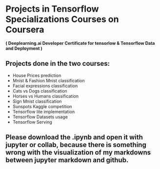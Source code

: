 # Projects in Tensorflow Specializations Courses on Coursera 
**( Deeplearning.ai Developer Certificate for tensorlow & Tensorflow Data and Deployment )**

## Projects done in the two courses:
* House Prices prediction
* Mnist & Fashion Mnist classification
* Facial expressions classification 
* Cats vs Dogs classification
* Horses vs Humans classification
* Sign Mnist classification
* Sunspots Kaggle competition
* Tensorflow lite implementation
* Tensorflow Datasets usage
* Tensorflow Serving

## Please download the .ipynb and open it with jupyter or collab, because there is something wrong with the visualization of my markdowns between jupyter markdown and github.
